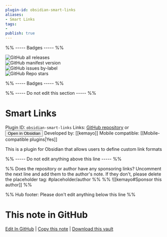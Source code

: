 ```yaml
---
plugin-id: obsidian-smart-links
aliases:
- Smart Links
tags: 
- 
publish: true
---
```


%% ----- Badges ----- %%

![GitHub all releases](https://img.shields.io/github/downloads/kemayo/obsidian-smart-links/total?color=573E7A&logo=github&style=for-the-badge)   
![GitHub manifest version](https://img.shields.io/github/manifest-json/v/kemayo/obsidian-smart-links?color=573E7A&logo=github&style=for-the-badge)   
![GitHub issues by-label](https://img.shields.io/github/issues/kemayo/obsidian-smart-links/help%20wanted?color=573E7A&logo=github&style=for-the-badge)   
![GitHub Repo stars](https://img.shields.io/github/stars/kemayo/obsidian-smart-links?color=573E7A&logo=github&style=for-the-badge)

%% ----- Badges ----- %%

%% ----- Do not edit this section ----- %%

# Smart Links

Plugin ID: `obsidian-smart-links`
Links: [GitHub repository](https://github.com/kemayo/obsidian-smart-links) or [<button id=HH>Open in Obsidian</button>](obsidian://show-plugin?id=obsidian-smart-links)
Developed by: [[kemayo]]
Mobile compatible: [[Mobile-compatible plugins|Yes]]

This is a plugin for Obsidian that allows users to define custom link formats

%% ----- Do not edit anything above this line ----- %% 

%% Does the repository or author have any sponsoring links? Uncomment the next line and add them to the author's note. If they don't, please delete the placeholder tag: #placeholder/author %%
%% ![[kemayo#Sponsor this author]] %%

%% Hub footer: Please don't edit anything below this line %%

# This note in GitHub

<span class="git-footer">[Edit In GitHub](https://github.dev/obsidian-community/obsidian-hub/blob/main/02%20-%20Community%20Expansions/02.05%20All%20Community%20Expansions/Plugins/obsidian-smart-links.md "git-hub-edit-note") | [Copy this note](https://raw.githubusercontent.com/obsidian-community/obsidian-hub/main/02%20-%20Community%20Expansions/02.05%20All%20Community%20Expansions/Plugins/obsidian-smart-links.md "git-hub-copy-note") | [Download this vault](https://github.com/obsidian-community/obsidian-hub/archive/refs/heads/main.zip "git-hub-download-vault") </span>
